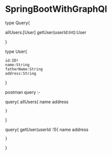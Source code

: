# SpringBootWithGraphQl

type Query{

allUsers:[User]
getUser(userId:Int):User

}

type User{

    id:ID!
    name:String
    fatherName:String
    address:String



}

postman query :-

query{
    allUsers{
      name
      address

    }
}


query{
    getUser(userId :1){
      name
      address

    }
}

